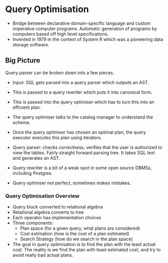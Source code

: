 # Query Optimisation

- Bridge between declarative domain-specific language and custom imperative computer programs. Automatic generation of programs by computers based off high level specifications.
- Invented in 1979 in the context of System R which was a pioneering data storage software.

## Big Picture

Query parser can be broken down into a few pieces.

- Input: SQL gets parsed into a query parser which outputs an AST.
- This is passed to a query rewriter which puts it into canonical form.
- This is passed into the query optimiser which has to turn this into an efficient plan.
- The query optimiser talks to the catalog manager to understand the schema.
- Once the query optimiser has chosen an optimal plan, the query executor executes this plan using iterators.

- Query parser: checks correctness, verifies that the user is authorized to view the tables. Fairly straight forward parsing tree. It takes SQL text and generates an AST.
- Query rewriter is a bit of a weak spot in some open source DBMSs, including Postgres.
- Query optimiser not perfect, sometimes makes mistakes.

### Query Optimisation Overview

- Query block converted to relational algebra
- Relational algebra converts to tree
- Each operator has implementation choices
- Three components:
  - Plan space (for a given query, what plans are considered)
  - Cost estimation (how is the cost of a plan estimated)
  - Search Strategy (how do we search in the plan space)
- The goal in query optimisation is to find the plan with the least actual cost. The reality is we find the plan with least estimated cost, and try to avoid really bad actual plans.